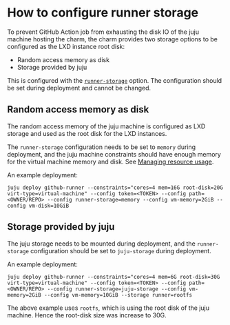 # How to configure runner storage

To prevent GitHub Action job from exhausting the disk IO of the juju machine hosting the charm, the charm provides two storage options to be configured as the LXD instance root disk:

- Random access memory as disk
- Storage provided by juju

This is configured with the [`runner-storage`](https://charmhub.io/github-runner/configure#runner-storage) option. The configuration should be set during deployment and cannot be changed.

## Random access memory as disk

The random access memory of the juju machine is configured as LXD storage and used as the root disk for the LXD instances.

The `runner-storage` configuration needs to be set to `memory` during deployment, and the juju machine constraints should have enough memory for the virtual machine memory and disk. See [Managing resource usage](https://charmhub.io/github-runner/docs/tutorial-managing-resource-usage).

An example deployment:

```shell
juju deploy github-runner --constraints="cores=4 mem=16G root-disk=20G virt-type=virtual-machine" --config token=<TOKEN> --config path=<OWNER/REPO> --config runner-storage=memory --config vm-memory=2GiB --config vm-disk=10GiB
```

## Storage provided by juju

The juju storage needs to be mounted during deployment, and the `runner-storage` configuration should be set to `juju-storage` during deployment.

An example deployment:

```shell
juju deploy github-runner --constraints="cores=4 mem=6G root-disk=30G virt-type=virtual-machine" --config token=<TOKEN> --config path=<OWNER/REPO> --config runner-storage=juju-storage --config vm-memory=2GiB --config vm-memory=10GiB --storage runner=rootfs
```

The above example uses `rootfs`, which is using the root disk of the juju machine. Hence the root-disk size was increase to 30G.
